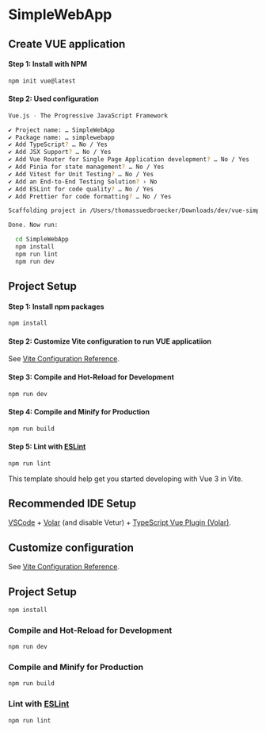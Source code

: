 # SimpleWebApp

## Create VUE application

#### Step 1: Install with NPM

```sh
npm init vue@latest
``` 

#### Step 2: Used configuration

```sh
Vue.js - The Progressive JavaScript Framework

✔ Project name: … SimpleWebApp
✔ Package name: … simplewebapp
✔ Add TypeScript? … No / Yes
✔ Add JSX Support? … No / Yes
✔ Add Vue Router for Single Page Application development? … No / Yes
✔ Add Pinia for state management? … No / Yes
✔ Add Vitest for Unit Testing? … No / Yes
✔ Add an End-to-End Testing Solution? › No
✔ Add ESLint for code quality? … No / Yes
✔ Add Prettier for code formatting? … No / Yes

Scaffolding project in /Users/thomassuedbroecker/Downloads/dev/vue-simple-webapp/SimpleWebApp...

Done. Now run:

  cd SimpleWebApp
  npm install
  npm run lint
  npm run dev
```

## Project Setup

#### Step 1: Install npm packages

```sh
npm install
```

#### Step 2: Customize Vite configuration to run VUE applicatiion 

See [Vite Configuration Reference](https://vitejs.dev/config/).

#### Step 3: Compile and Hot-Reload for Development

```sh
npm run dev
```

#### Step 4: Compile and Minify for Production

```sh
npm run build
```

#### Step 5: Lint with [ESLint](https://eslint.org/)

```sh
npm run lint
```

This template should help get you started developing with Vue 3 in Vite.

## Recommended IDE Setup

[VSCode](https://code.visualstudio.com/) + [Volar](https://marketplace.visualstudio.com/items?itemName=Vue.volar) (and disable Vetur) + [TypeScript Vue Plugin (Volar)](https://marketplace.visualstudio.com/items?itemName=Vue.vscode-typescript-vue-plugin).

## Customize configuration

See [Vite Configuration Reference](https://vitejs.dev/config/).

## Project Setup

```sh
npm install
```

### Compile and Hot-Reload for Development

```sh
npm run dev
```

### Compile and Minify for Production

```sh
npm run build
```

### Lint with [ESLint](https://eslint.org/)

```sh
npm run lint
```
